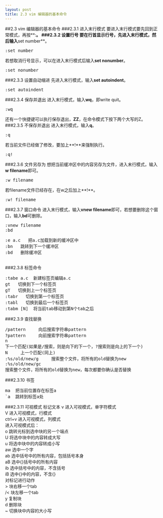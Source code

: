```yaml
---
layout: post
title: 2.3 vim 编辑器的基本命令
---
```

##2.3 vim 编辑器的基本命令
###2.3.1 进入末行模式
要进入末行模式要先回到正常模式，再按**:**。
###2.3.2 设置行号
要在行首显示行号，先进入末行模式，然后输入**set number**。<br>
<pre class='terminal bootcamp'>
<span class='codeline'>:set number</span>
</pre>
若想取消行号显示，可以在进入末行模式后输入**set nonumber**。<br>
<pre class='terminal bootcamp'>
<span class='codeline'>:set nonumber</span>
</pre>
###2.3.3 设置自动缩进
先进入末行模式，输入**set autoindent**。
<pre class='terminal bootcamp'>
<span class='codeline'>:set autoindent</span>
</pre>
###2.3.4 保存并退出
进入末行模式，输入**wq**，即write quit。
<pre class='terminal bootcamp'>
<span class='codeline'>:wq</span>
</pre>
还有一个快捷键可以执行保存退出，**ZZ**，在命令模式下按下两个大写的Z。
###2.3.5 不保存并退出
进入末行模式，输入**q**。
<pre class='terminal bootcamp'>
<span class='codeline'>:q</span>
</pre>
若当前文件已经做了修改，要加上**!**来强制执行。
<pre class='terminal bootcamp'>
<span class='codeline'>:q!</span>
</pre>
###2.3.6 文件另存为
想把当前缓冲区中的内容另存为文件，进入末行模式，输入**w filename**即可。
<pre class='terminal bootcamp'>
<span class='codeline'>:w filename</span>
</pre>
若filename文件已经存在，在w之后加上**!**。
<pre class='terminal bootcamp'>
<span class='codeline'>:w! filename</span>
</pre>
###2.3.7 窗口命令
进入末行模式，输入**vnew
filename**即可，若想要删除这个窗口，输入**bd**可删除。
<pre class='terminal bootcamp'>
<span class='codeline'>:vnew filename</span>
<span class='codeline'>:bd</span>
</pre>
<pre class='terminal bootcamp'>
<span class='codeline'>:e a.c   把a.c加载到新的缓冲区中</span>
<span class='codeline'>:bn   跳转到下一个缓冲区</span>
<span class='codeline'>:bd   删除缓冲区</span>
<span class='bash-output'></span>
</pre>
###2.3.8 标签命令
<pre class='terminal bootcamp'>
<span class='codeline'>:tabe a.c  新建标签页编辑a.c</span>
<span class='codeline'>gt   切换到下一个标签页</span>
<span class='codeline'>gT   切换到上一个标签页</span>
<span class='codeline'>:tabr   切换到第一个标签页</span>
<span class='codeline'>:tabl   切换到最后一个标签页</span>
<span class='codeline'>:tabm [N]  将当前tab移动到第N个tab之后</span>
</pre>
###2.3.9 查找替换
<pre class='terminal bootcamp'>
<span class='codeline'>/pattern     向后搜索字符串pattern</span>
<span class='codeline'>?pattern     向前搜索字符串pattern</span>
<span class='codeline'>n
下一个匹配(如果是/搜索，则是向下的下一个，?搜索则是向上的下一个)</span>
<span class='codeline'>N     上一个匹配(同上)</span>
<span class='codeline'>:%s/old/new/g     搜索整个文件，将所有的old替换为new</span>
<span class='codeline'>:%s/old/new/gc
搜索整个文件，将所有的old替换为new，每次都要你确认是否替换</span>
</pre>
###2.3.10 书签
<pre class='terminal bootcamp'>
<span class='codeline'>ma  把当前位置存在标签a</span>
<span class='codeline'>`a  跳转到标签a处</span>
</pre>
###2.3.11 可视模式
标记文本
v    进入可视模式，单字符模式 <br>
V    进入可视模式，行模式<br>
ctrl+v  进入可视模式，列模式<br>
进入可视模式后：<br>
o    跳转光标到选中块的另一个端点<br>
U    将选中块中的内容转成大写<br>
u    将选中块中的内容转成小写<br>
aw     选中一个字 <br>
ab     选中括号中的所有内容，包括括号本身<br>
aB     选中{}括号中的所有内容<br>
ib     选中括号中的内容，不含括号<br>
iB     选中{}中的内容，不含{}<br>
对标记进行动作<br>
\>  块右移一个tab<br>
/<  块左移一个tab<br>
y   复制块<br>
d   删除块<br>
~   切换块中内容的大小写<br>
